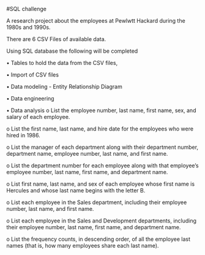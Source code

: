 #SQL challenge

A research project about the employees at Pewlwtt Hackard during the 1980s and 1990s. 

There are 6 CSV Files of available data.

Using SQL database the following will be completed

•	Tables to hold the data from the CSV files, 

•	Import of CSV files

•	Data modeling - Entity Relationship Diagram 

•	Data engineering

•	Data analysis
   o	List the employee number, last name, first name, sex, and salary of each employee.
 
   o	List the first name, last name, and hire date for the employees who were hired in 1986.
 
   o	List the manager of each department along with their department number, department name, employee number, last name, and first name.
 
   o	List the department number for each employee along with that employee’s employee number, last name, first name, and department name.
 
  o	List first name, last name, and sex of each employee whose first name is Hercules and whose last name begins with the letter B.
 
   o	List each employee in the Sales department, including their employee number, last name, and first name.
 
   o	List each employee in the Sales and Development departments, including their employee number, last name, first name, and department name.
  
   o	List the frequency counts, in descending order, of all the employee last names (that is, how many employees share each last name).
